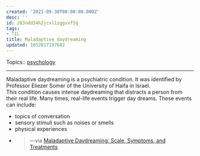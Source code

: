 ```yaml
---
created: '2021-09-30T00:00:00.000Z'
desc: ''
id: z83ndd34h2jcxl1zggvxf5q
tags:
- TIL
title: Maladaptive daydreaming
updated: 1652817197682
---
```

   
Topics::  [psychology](../topics/psychology.md)   
   
   
---   
   
Maladaptive daydreaming is a psychiatric condition. It was identified by Professor Eliezer Somer of the University of Haifa in Israel.   
This condition causes intense daydreaming that distracts a person from their real life. Many times, real-life events trigger day dreams. These events can include:   
   
   
- topics of conversation   
- sensory stimuli such as noises or smells   
- physical experiences   
- > —via [Maladaptive Daydreaming: Scale, Symptoms, and Treatments](https://www.healthline.com/health/mental-health/maladaptive-daydreaming)